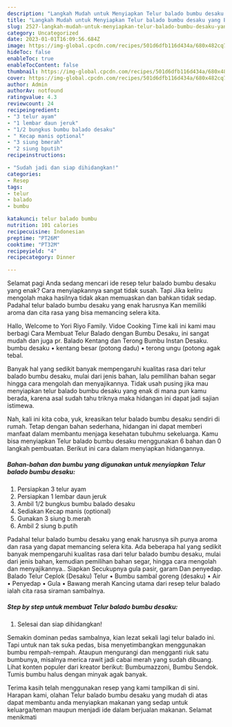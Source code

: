 ```yaml
---
description: "Langkah Mudah untuk Menyiapkan Telur balado bumbu desaku yang Enak, Buat Buka Puasa Menggugah Selera"
title: "Langkah Mudah untuk Menyiapkan Telur balado bumbu desaku yang Enak, Buat Buka Puasa Menggugah Selera"
slug: 2527-langkah-mudah-untuk-menyiapkan-telur-balado-bumbu-desaku-yang-enak-buat-buka-puasa-menggugah-selera
category: Uncategorized
date: 2023-01-01T16:09:56.684Z
image: https://img-global.cpcdn.com/recipes/501d6dfb116d434a/680x482cq70/telur-balado-bumbu-desaku-foto-resep-utama.jpg
hideToc: false
enableToc: true
enableTocContent: false
thumbnail: https://img-global.cpcdn.com/recipes/501d6dfb116d434a/680x482cq70/telur-balado-bumbu-desaku-foto-resep-utama.jpg
cover: https://img-global.cpcdn.com/recipes/501d6dfb116d434a/680x482cq70/telur-balado-bumbu-desaku-foto-resep-utama.jpg
author: Admin
authorAv: notfound
ratingvalue: 4.3
reviewcount: 24
recipeingredient:
- "3 telur ayam"
- "1 lembar daun jeruk"
- "1/2 bungkus bumbu balado desaku"
- " Kecap manis optional"
- "3 siung bmerah"
- "2 siung bputih"
recipeinstructions:

- "Sudah jadi dan siap dihidangkan!"
categories:
- Resep
tags:
- telur
- balado
- bumbu

katakunci: telur balado bumbu 
nutrition: 101 calories
recipecuisine: Indonesian
preptime: "PT26M"
cooktime: "PT32M"
recipeyield: "4"
recipecategory: Dinner

---
```



Selamat pagi Anda sedang mencari ide resep telur balado bumbu desaku yang enak? Cara menyiapkannya sangat tidak susah. Tapi Jika keliru mengolah maka hasilnya tidak akan memuaskan dan bahkan tidak sedap. Padahal telur balado bumbu desaku yang enak harusnya Kan memiliki aroma dan cita rasa yang bisa memancing selera kita.


Hallo, Welcome to Yori Riyo Family. Vidoe Cooking Time kali ini kami mau berbagi Cara Membuat Telur Balado dengan Bumbu Desaku, ini sangat mudah dan juga pr. Balado Kentang dan Terong Bumbu Instan Desaku. bumbu desaku • kentang besar (potong dadu) • terong ungu (potong agak tebal.

Banyak hal yang sedikit banyak mempengaruhi kualitas rasa dari telur balado bumbu desaku, mulai dari jenis bahan, lalu pemilihan bahan segar hingga cara mengolah dan menyajikannya. Tidak usah pusing jika mau menyiapkan telur balado bumbu desaku yang enak di mana pun kamu berada, karena asal sudah tahu triknya maka hidangan ini dapat jadi sajian istimewa.


Nah, kali ini kita coba, yuk, kreasikan telur balado bumbu desaku sendiri di rumah. Tetap dengan bahan sederhana, hidangan ini dapat memberi manfaat dalam membantu menjaga kesehatan tubuhmu sekeluarga. Kamu bisa menyiapkan Telur balado bumbu desaku menggunakan 6 bahan dan 0 langkah pembuatan. Berikut ini cara dalam menyiapkan hidangannya.

<!--inarticleads1-->

##### Bahan-bahan dan bumbu yang digunakan untuk menyiapkan Telur balado bumbu desaku:

1. Persiapkan 3 telur ayam
1. Persiapkan 1 lembar daun jeruk
1. Ambil 1/2 bungkus bumbu balado desaku
1. Sediakan  Kecap manis (optional)
1. Gunakan 3 siung b.merah
1. Ambil 2 siung b.putih


Padahal telur balado bumbu desaku yang enak harusnya sih punya aroma dan rasa yang dapat memancing selera kita. Ada beberapa hal yang sedikit banyak mempengaruhi kualitas rasa dari telur balado bumbu desaku, mulai dari jenis bahan, kemudian pemilihan bahan segar, hingga cara mengolah dan menyajikannya.. Siapkan Secukupnya gula pasir, garam Dan penyedap. Balado Telur Ceplok (Desaku) Telur • Bumbu sambal goreng (desaku) • Air • Penyedap • Gula • Bawang merah Kancing utama dari resep telur balado ialah cita rasa siraman sambalnya. 

<!--inarticleads2-->

##### Step by step untuk membuat Telur balado bumbu desaku:


1. Selesai dan siap dihidangkan!

Semakin dominan pedas sambalnya, kian lezat sekali lagi telur balado ini. Tapi untuk nan tak suka pedas, bisa menyetimbangkan menggunakan bumbu rempah-rempah. Ataupun mengurangi dan mengganti riuk satu bumbunya, misalnya merica rawit jadi cabai merah yang sudah dibuang. Lihat konten populer dari kreator berikut: Bumbumazzoni, Bumbu Sendok. Tumis bumbu halus dengan minyak agak banyak. 

Terima kasih telah menggunakan resep yang kami tampilkan di sini. Harapan kami, olahan Telur balado bumbu desaku yang mudah di atas dapat membantu anda menyiapkan makanan yang sedap untuk keluarga/teman maupun menjadi ide dalam berjualan makanan. Selamat menikmati
